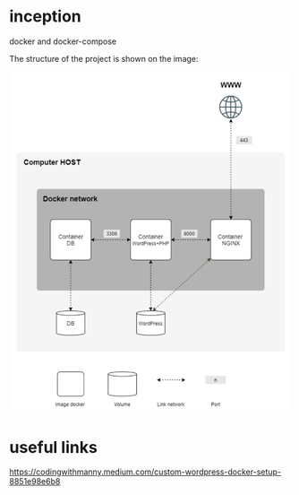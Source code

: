 # inception
docker and docker-compose

The structure of the project is shown on the image:

![alt text](https://github.com/mnathali/inception/blob/main/image.png)

# useful links
https://codingwithmanny.medium.com/custom-wordpress-docker-setup-8851e98e6b8
